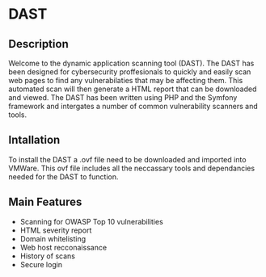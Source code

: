 # DAST

## Description

Welcome to the dynamic application scanning tool (DAST). The DAST has been designed for cybersecurity proffesionals to quickly and
easily scan web pages to find any vulnerabilaties that may be affecting them. This automated scan will then generate a HTML report
that can be downloaded and viewed. The DAST has been written using PHP and the Symfony framework and intergates a number of common
vulnerability scanners and tools.

## Intallation

To install the DAST a .ovf file need to be downloaded and imported into VMWare. This ovf file includes all the neccassary tools
and dependancies needed for the DAST to function.

## Main Features
* Scanning for OWASP Top 10 vulnerabilities
* HTML severity report
* Domain whitelisting
* Web host recconaissance
* History of scans
* Secure login
